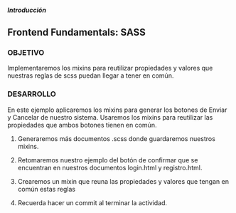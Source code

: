 ##### Introducción
## Frontend Fundamentals: SASS

### OBJETIVO

Implementaremos los mixins para reutilizar propiedades y valores que nuestras reglas de scss puedan llegar a tener en común.

### DESARROLLO

En este ejemplo aplicaremos los mixins para generar los botones de Enviar y Cancelar de nuestro sistema.
Usaremos los mixins para reutilizar las propiedades que ambos botones tienen en común.

1. Generaremos más documentos .scss donde guardaremos nuestros mixins.

2. Retomaremos nuestro ejemplo del botón de confirmar que se encuentran en nuestros documentos login.html y registro.html.

3. Crearemos un mixin que reuna las propiedades y valores que tengan en común estas reglas

4. Recuerda hacer un commit al terminar la actividad.

